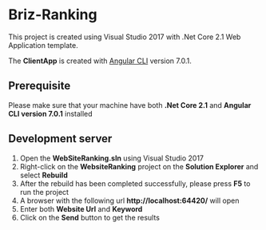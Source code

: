 
# Briz-Ranking

This project is created using Visual Studio 2017 with .Net Core 2.1 Web Application template.

The **ClientApp** is created with [Angular CLI](https://github.com/angular/angular-cli) version 7.0.1.

## Prerequisite
Please make sure that your machine have both **.Net Core 2.1** and **Angular CLI version 7.0.1** installed

## Development server
1. Open the **WebSiteRanking.sln** using Visual Studio 2017
2. Right-click on the **WebsiteRanking** project on the **Solution Explorer** and select **Rebuild**
3. After the rebuild has been completed successfully, please press **F5** to run the project
4. A browser with the following url **http://localhost:64420/** will open
5. Enter both **Website Url** and **Keyword**
6. Click on the **Send** button to get the results

